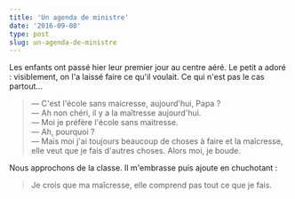 ```yaml
---
title: 'Un agenda de ministre'
date: '2016-09-08'
type: post
slug: un-agenda-de-ministre
---
```


Les enfants ont passé hier leur premier jour au centre aéré. Le petit a adoré : visiblement, on l'a laissé faire ce qu'il voulait. Ce qui n'est pas le cas partout…

<!-- more -->

> — C'est l'école sans maicresse, aujourd'hui, Papa ?  
> — Ah non chéri, il y a la maîtresse aujourd'hui.  
> — Moi je préfère l'école sans maitresse.  
> — Ah, pourquoi ?  
> — Mais moi j'ai toujours beaucoup de choses à faire et la maîcresse, elle veut que je fais d'autres choses. Alors moi, je boude.

Nous approchons de la classe. Il m'embrasse puis ajoute en chuchotant :

> Je crois que ma maîcresse, elle comprend pas tout ce que je fais.
